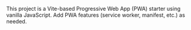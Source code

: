 <!-- Use this file to provide workspace-specific custom instructions to Copilot. For more details, visit https://code.visualstudio.com/docs/copilot/copilot-customization#_use-a-githubcopilotinstructionsmd-file -->

This project is a Vite-based Progressive Web App (PWA) starter using vanilla JavaScript. Add PWA features (service worker, manifest, etc.) as needed.
